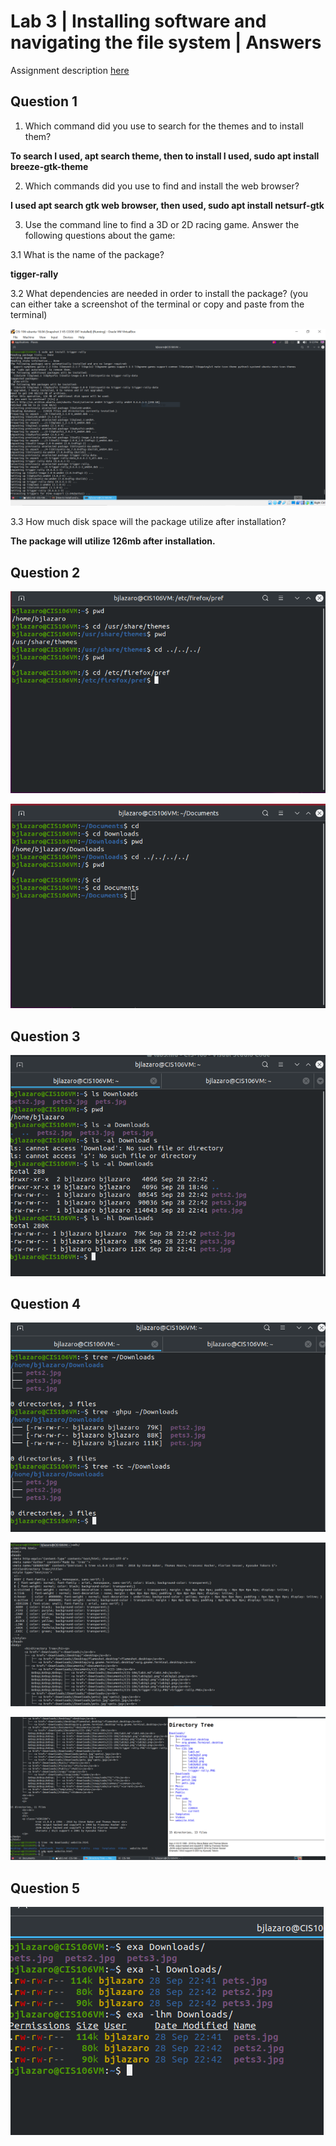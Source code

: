 # Lab 3 | Installing software and navigating the file system | Answers
Assignment description [here](https://raw.githubusercontent.com/ra559/cis106/main/labs/lab3.md)

## Question 1
1. Which command did you use to search for the themes and to install them? 

**To search I used, apt search theme, then to install I used, sudo apt install breeze-gtk-theme** 

2. Which commands did you use to find and install the web browser?
   
**I used apt search gtk web browser, then used, sudo apt install netsurf-gtk**

3. Use the command line to find a 3D or 2D racing game. Answer the following questions about the game: 
   
3.1 What is the name of the package? 

**tigger-rally**

3.2 What dependencies are needed in order to install the package? (you can either take a screenshot of the terminal or copy and paste from the terminal)

![trigger rally](trigger-rally.PNG) 

3.3 How much disk space will the package utilize after installation? 

**The package will utilize 126mb after installation.**  

## Question 2

![Question 2 part 1](lab3q2.png) 

![Question 2 part 2](lab3q2p2.png) 

## Question 3

![Question 3](lab3q3.png)

## Question 4

![Question 4](lab3q4.png)

![Question 4 p2](lab3q4p2.png)

![Question 4 p3](lab3q4p3.png)

## Question 5

![Question 5](lab3q5.png)
